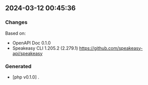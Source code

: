 

## 2024-03-12 00:45:36
### Changes
Based on:
- OpenAPI Doc 0.1.0 
- Speakeasy CLI 1.205.2 (2.279.1) https://github.com/speakeasy-api/speakeasy
### Generated
- [php v0.1.0] .